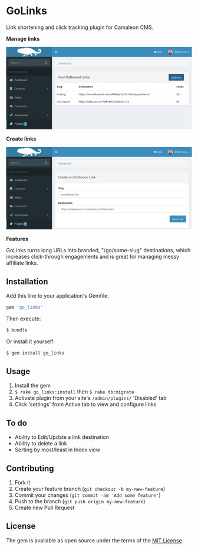 # GoLinks
Link shortening and click tracking plugin for Camaleon CMS.

**Manage links**

![GoLinks Manage Links](https://raw.githubusercontent.com/ryanckulp/go_links/master/test/dummy/public/camaleon-go-links-manage-links.png)

**Create links**

![GoLinks Create Link](https://raw.githubusercontent.com/ryanckulp/go_links/master/test/dummy/public/camaleon-go-links-create-link.png)

**Features**

GoLinks turns long URLs into branded, "/go/some-slug" destinations, which increases click-through engagements and is great for managing messy affiliate links.

## Installation
Add this line to your application's Gemfile:

```ruby
gem 'go_links'
```

Then execute:
```bash
$ bundle
```

Or install it yourself:
```bash
$ gem install go_links
```

## Usage

1. Install the gem
2. `$ rake go_links:install` then `$ rake db:migrate`
3. Activate plugin from your site's `/admin/plugins/` 'Disabled' tab
4. Click 'settings' from Active tab to view and configure links

## To do

* Ability to Edit/Update a link destination
* Ability to delete a link
* Sorting by most/least in Index view

## Contributing

1. Fork it
2. Create your feature branch (`git checkout -b my-new-feature`)
3. Commit your changes (`git commit -am 'Add some feature'`)
4. Push to the branch (`git push origin my-new-feature`)
5. Create new Pull Request

## License
The gem is available as open source under the terms of the [MIT License](http://opensource.org/licenses/MIT).
